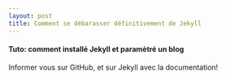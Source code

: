 ```yaml
---
layout: post
title: Comment se débarasser définitivement de Jekyll
---
```


#### Tuto: comment installé Jekyll et paramètré un blog
Informer vous sur GitHub, et sur Jekyll avec la documentation!